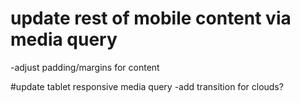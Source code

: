 # update rest of mobile content via media query
  -adjust padding/margins for content

#update tablet responsive media query
  -add transition for clouds?
